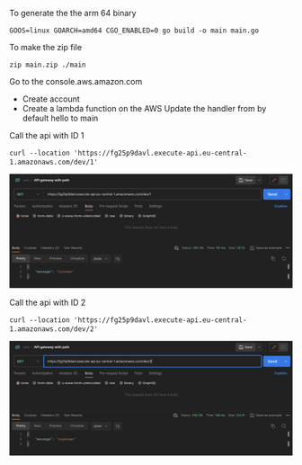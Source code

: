 To generate the the arm 64 binary
```
GOOS=linux GOARCH=amd64 CGO_ENABLED=0 go build -o main main.go
```

To make the zip file

```
zip main.zip ./main
```
Go to the console.aws.amazon.com
- Create account
- Create a lambda function on the AWS
Update the handler from by default hello to main


Call the api with ID 1
```
curl --location 'https://fg25p9davl.execute-api.eu-central-1.amazonaws.com/dev/1'
```
![Alt text](image-2.png)

Call the api with ID 2
```
curl --location 'https://fg25p9davl.execute-api.eu-central-1.amazonaws.com/dev/2'
```
![Alt text](image-3.png)